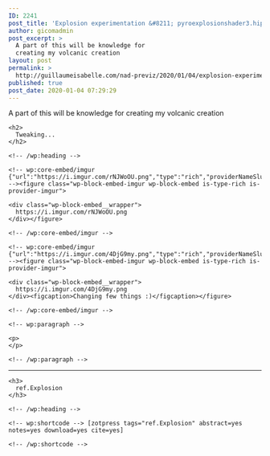 ```yaml
---
ID: 2241
post_title: 'Explosion experimentation &#8211; pyroexplosionshader3.hiplc'
author: gicomadmin
post_excerpt: >
  A part of this will be knowledge for
  creating my volcanic creation
layout: post
permalink: >
  http://guillaumeisabelle.com/nad-previz/2020/01/04/explosion-experimentation-pyroexplosionshader3-hiplc/
published: true
post_date: 2020-01-04 07:29:29
---
```

<!-- wp:paragraph -->

A part of this will be knowledge for creating my volcanic creation

<!-- /wp:paragraph -->

<!-- wp:more -->

<!--more-->

<!-- /wp:more -->

<!-- wp:group -->

<div class="wp-block-group">
  <div class="wp-block-group__inner-container">
    <!-- wp:heading -->
    
    <h2>
      Tweaking...
    </h2>
    
    <!-- /wp:heading -->
    
    <!-- wp:core-embed/imgur {"url":"https://i.imgur.com/rNJWoOU.png","type":"rich","providerNameSlug":"imgur","className":""} --><figure class="wp-block-embed-imgur wp-block-embed is-type-rich is-provider-imgur">
    
    <div class="wp-block-embed__wrapper">
      https://i.imgur.com/rNJWoOU.png
    </div></figure> 
    
    <!-- /wp:core-embed/imgur -->
    
    <!-- wp:core-embed/imgur {"url":"https://i.imgur.com/4DjG9my.png","type":"rich","providerNameSlug":"imgur","className":""} --><figure class="wp-block-embed-imgur wp-block-embed is-type-rich is-provider-imgur">
    
    <div class="wp-block-embed__wrapper">
      https://i.imgur.com/4DjG9my.png
    </div><figcaption>Changing few things :)</figcaption></figure> 
    
    <!-- /wp:core-embed/imgur -->
    
    <!-- wp:paragraph -->
    
    <p>
    </p>
    
    <!-- /wp:paragraph -->
  </div>
</div>

<!-- /wp:group -->

<!-- wp:separator -->

<hr class="wp-block-separator" />

<!-- /wp:separator -->

<!-- wp:group -->

<div class="wp-block-group">
  <div class="wp-block-group__inner-container">
    <!-- wp:heading {"level":3} -->
    
    <h3>
      ref.Explosion
    </h3>
    
    <!-- /wp:heading -->
    
    <!-- wp:shortcode --> [zotpress tags="ref.Explosion" abstract=yes notes=yes download=yes cite=yes] 
    
    <!-- /wp:shortcode -->
  </div>
</div>

<!-- /wp:group -->